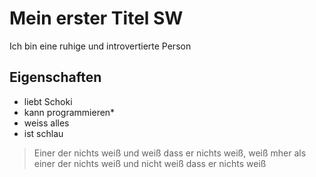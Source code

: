 # Mein erster Titel SW
Ich bin eine ruhige und introvertierte Person

## Eigenschaften
* liebt Schoki
* kann programmieren*
* weiss alles
* ist schlau



> Einer der nichts weiß und weiß dass er nichts weiß, weiß mher als einer der nichts weiß und nicht weiß dass er nichts weiß
